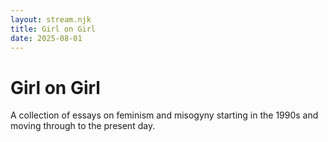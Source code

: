 ```yaml
---
layout: stream.njk
title: Girl on Girl
date: 2025-08-01
---
```


# Girl on Girl

A collection of essays on feminism and misogyny starting in the 1990s and moving through to the present day. 
